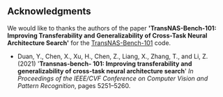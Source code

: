 ## Acknowledgments

We would like to thanks the authors of the paper **'TransNAS-Bench-101: Improving Transferability and Generalizability of Cross-Task Neural Architecture Search'**
for the [TransNAS-Bench-101](https://github.com/yawen-d/TransNASBench) code.


- Duan, Y.,  Chen, X., Xu, H., Chen, Z., Liang, X., Zhang, T., and Li, Z. (2021) '**Transnas-bench-
101: Improving transferability and generalizability of cross-task neural architecture search**'
_In Proceedings of the IEEE/CVF Conference on Computer Vision and Pattern Recognition_, pages
5251–5260.

